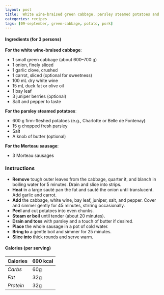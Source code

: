 ```yaml
---
layout: post
title:  White wine-braised green cabbage, parsley steamed potatoes and Morteau sausage
categories: recipes
tags: [09-september, green-cabbage, potato, pork]
---
```


#### Ingredients (for 3 persons)

**For the white wine-braised cabbage**:
- 1 small green cabbage (about 600–700 g)
- 1 onion, finely sliced
- 1 garlic clove, crushed
- 1 carrot, sliced (optional for sweetness)
- 100 mL dry white wine
- 15 mL duck fat or olive oil
- 1 bay leaf
- 3 juniper berries (optional)
- Salt and pepper to taste

**For the parsley steamed potatoes**:
- 600 g firm-fleshed potatoes (e.g., Charlotte or Belle de Fontenay)
- 15 g chopped fresh parsley
- Salt
- A knob of butter (optional)

**For the Morteau sausage**:
- 3 Morteau sausages

### Instructions

- **Remove** tough outer leaves from the cabbage, quarter it, and blanch in boiling water for 5 minutes. Drain and slice into strips.
- **Heat** in a large sauté pan the fat and sauté the onion until translucent. Add garlic and carrot.
- **Add** the cabbage, white wine, bay leaf, juniper, salt, and pepper. Cover and simmer gently for 45 minutes, stirring occasionally.
- **Peel** and cut potatoes into even chunks.
- **Steam or boil** until tender (about 20 minutes).
- **Drain and toss** with parsley and a touch of butter if desired.
- **Place** the whole sausage in a pot of cold water.
- **Bring to** a gentle boil and simmer for 25 minutes.
- **Slice into** thick rounds and serve warm.

#### Calories (per serving)

| **Calories** | 690 kcal |
| ----------- | ----------- |
| *Carbs* | 60g |
| *Fat* | 32g |
| *Protein* | 32g |
